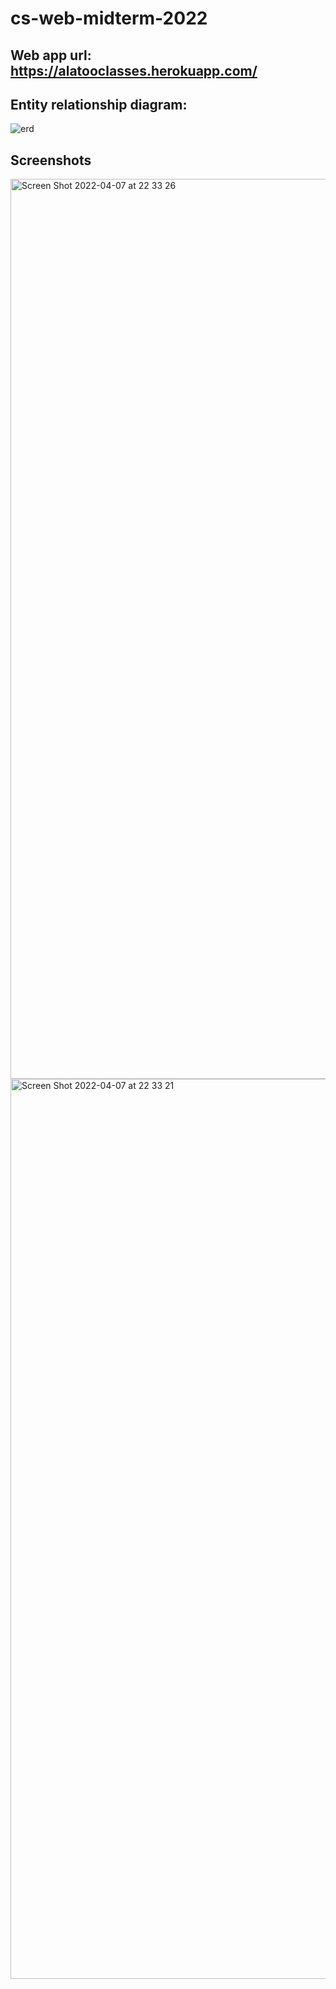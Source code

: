 # cs-web-midterm-2022

## Web app url: https://alatooclasses.herokuapp.com/

## Entity relationship diagram:
![erd](https://user-images.githubusercontent.com/50268957/162252720-d0388f0f-ce73-4cf0-b93d-d3ad69094cf2.jpeg)

## Screenshots
<img width="1440" alt="Screen Shot 2022-04-07 at 22 33 26" src="https://user-images.githubusercontent.com/50268957/162253094-77714cf5-5be7-4191-9d2c-bf343222fb8b.png">
<img width="1440" alt="Screen Shot 2022-04-07 at 22 33 21" src="https://user-images.githubusercontent.com/50268957/162253108-49da55ea-a9a3-4070-89ee-f8dcbefb7a08.png">
